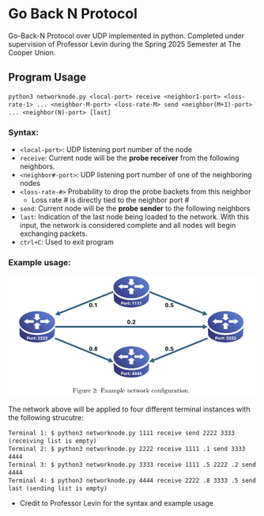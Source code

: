 # Go Back N Protocol

Go-Back-N Protocol over UDP implemented in python. Completed under supervision of Professor Levin during the Spring 2025 Semester at The Cooper Union.

## Program Usage

```console
python3 networknode.py <local-port> receive <neighbor1-port> <loss-rate-1> ... <neighbor-M-port> <loss-rate-M> send <neighbor(M+1)-port> ... <neighbor(N)-port> [last]
```
### Syntax:
- `<local-port>`: UDP listening port number of the node
- `receive`: Current node will be the **probe receiver** from the following neighbors.
- `<neighbor#-port>`: UDP listening port number of one of the neighboring nodes
- `<loss-rate-#>` Probability to drop the probe backets from this neighbor
    - Loss rate # is directly tied to the neighbor port #
- `send`: Current node will be the **probe sender** to the following neighbors
- `last`: Indication of the last node being loaded to the network. With this input, the network is considered complete and all nodes will begin exchanging packets.
- `ctrl+C`: Used to exit program

### Example usage:
![Example Network Config](images/example_network.png)

The network above will be applied to four different terminal instances with the following strucutre:
```console
Terminal 1: $ python3 networknode.py 1111 receive send 2222 3333 (receiving list is empty)
Terminal 2: $ python3 networknode.py 2222 receive 1111 .1 send 3333 4444
Terminal 3: $ python3 networknode.py 3333 receive 1111 .5 2222 .2 send 4444
Terminal 4: $ python3 networknode.py 4444 receive 2222 .8 3333 .5 send last (sending list is empty)
```
- Credit to Professor Levin for the syntax and example usage


